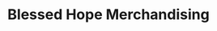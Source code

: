 ---
title: "Blessed Hope Merchandising"
url: /manila/blessed-hope-merchandising/
shop: electronics
---